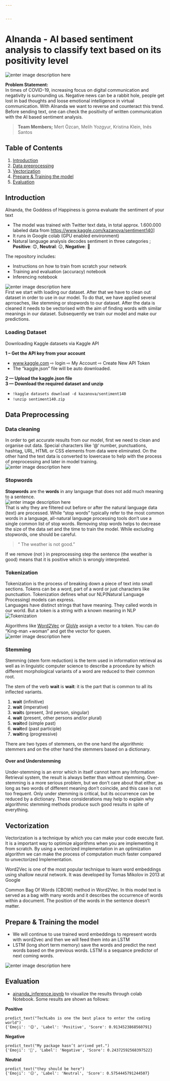 ```yaml
---


---
```


<h1 id="ainanda---ai-based-sentiment-analysis-to-classify-text-based-on-its-positivity-level">AInanda - AI based sentiment analysis to classify text based on its positivity level</h1>
<p><img src="https://s18.directupload.net/images/210418/b3ns2zgo.png" alt="enter image description here"></p>
<p><strong>Problem Statement:</strong><br>
In times of COVID-19, increasing focus on digital communication and negativity is surrounding us. Negative news can be a rabbit hole, people get lost in bad thoughts and loose emotional intelligence in virtual communication. With AInanda we want to reverse and counteract this trend. Before sending text, one can check the positivity of written communication with the AI based sentiment analysis.</p>
<blockquote>
<p><strong>Team Members;</strong> Mert Özcan, Melih Yozgyur, Kristina Klein, Inês Santos</p>
</blockquote>
<h2 id="table-of-contents">Table of Contents</h2>
<ol>
<li><a href="#introduction">Introduction</a></li>
<li><a href="#data-preprocessing">Data preprocessing</a></li>
<li><a href="#vectorization">Vectorization</a></li>
<li><a href="#prepare-&amp;-training-the-model">Prepare &amp; Training the model</a></li>
<li><a href="#evaluation">Evaluation</a></li>
</ol>
<h2 id="introduction">Introduction</h2>
<p>AInanda, the Goddess of Happiness is gonna evaluate the sentiment of your text</p>
<ul>
<li>The model was trained with Twitter text data, in total approx. 1.600.000  labeled data from <a href="https://www.kaggle.com/kazanova/sentiment140">https://www.kaggle.com/kazanova/sentiment140</a>]</li>
<li>It runs in Google colab (GPU enabled environment)</li>
<li>Natural language analysis decodes sentiment in three categories ;   <strong>Positive</strong>: 😊, <strong>Neutral</strong>: 😐, <strong>Negative</strong>: 🙁</li>
</ul>
<p>The repository includes:</p>
<ul>
<li>Instructions on how to train from scratch your network</li>
<li>Training and evaluation (accuracy) notebook</li>
<li>Inferencing notebook</li>
</ul>
<p><img src="https://s18.directupload.net/images/210331/ccluj8jc.png" alt="enter image description here"><br>
First we start with loading our dataset. After that we have to clean out dataset in order to use in our model. To do that, we have applied several aprroaches, like stemming or stopwords to our dataset. After the data is cleaned it needs to be vectorised with the aim of finding  words with similar meanings in our dataset. Subsequently we train our model and make our predictions.</p>
<h3 id="loading-dataset">Loading Dataset</h3>
<p>Downloading Kaggle datasets via Kaggle API</p>
<p><strong>1 – Get the API key from your account</strong></p>
<ul>
<li><a href="http://www.kaggle.com">www.kaggle.com</a> ⇨ login ⇨ My Account ⇨ Create New API Token</li>
<li>The “kaggle.json” file will be auto downloaded.</li>
</ul>
<p><strong>2 — Upload the kaggle.json file</strong><br>
<strong>3 — Download the required dataset and unzip</strong></p>
<ul>
<li><code>!kaggle datasets download -d kazanova/sentiment140</code></li>
<li><code>!unzip sentiment140.zip</code></li>
</ul>
<h2 id="data-preprocessing">Data Preprocessing</h2>
<h3 id="data-cleaning">Data cleaning</h3>
<p>In order to get accurate results from our model, first we need to clean and organise out data. Special characters like ‘@‘ number, punctuations, hashtag, URL, HTML or CSS elements from data were eliminated. On the other hand the text data is converted to lowercase to help with the process of preprocessing and later in model training.<br>
<img src="https://analyticsindiamag.com/wp-content/uploads/2020/09/Data-Cleaner.png" alt="enter image description here"></p>
<h3 id="stopwords">Stopwords</h3>
<p><strong>Stopwords</strong> are the <strong>words</strong> in any language that does not add much meaning to a sentence.<br>
<img src="https://media.geeksforgeeks.org/wp-content/cdn-uploads/Stop-word-removal-using-NLTK.png" alt="enter image description here"><br>
That is why they are filtered out before or after the natural language data (text) are processed. While “stop words” typically refer to the most common words in a language, all-natural language processing tools don’t use a single common list of stop words. Removing stop words helps to decrease the size of the data set and the time to train the model. While excluding stopwords, one should be careful.</p>
<blockquote>
<p>“ The weather is not good.”</p>
</blockquote>
<p>If we remove (not ) in preprocessing step the sentence (the weather is good) means that it is positive which is wrongly interpreted.</p>
<blockquote></blockquote>
<h3 id="tokenization">Tokenization</h3>
<p>Tokenization is the process of breaking down a piece of text into small sections. Tokens can be a word, part of a word or just characters like punctuation. Tokenization defines what our NLP(Natural Language Processing) models can express.<br>
Languages have distinct strings that have meaning. They called words in our world. But a token is a string with a known meaning in NLP<br>
<img src="https://s20.directupload.net/images/210331/5zi8emri.png" alt="Tokenization"></p>
<p>Algorithms like <a href="https://en.wikipedia.org/wiki/Word2vec">Word2Vec</a> or <a href="https://nlp.stanford.edu/projects/glove/">GloVe</a> assign a vector to a token. You can do “King-man +woman” and get the vector for queen.<br>
<img src="https://www.machinelearningplus.com/wp-content/uploads/2021/02/vector.png" alt="enter image description here"></p>
<h3 id="stemming">Stemming</h3>
<p>Stemming (stem form reduction) is the term used in information retrieval as well as in linguistic computer science to describe a procedure by which different morphological variants of a word are reduced to their common root.</p>
<p>The stem of the  verb  <strong>wait</strong>  is  <strong>wait</strong>: it is the part that is common to all its inflected variants.</p>
<ol>
<li><strong>wait</strong>  (infinitive)</li>
<li><strong>wait</strong>  (imperative)</li>
<li><strong>wait</strong>s (present, 3rd person, singular)</li>
<li><strong>wait</strong>  (present, other persons and/or plural)</li>
<li><strong>wait</strong>ed (simple past)</li>
<li><strong>wait</strong>ed (past participle)</li>
<li><strong>wait</strong>ing (progressive)</li>
</ol>
<p>There are two types of stemmers, on the one hand the algorithmic stemmers and on the other hand the stemmers based on a dictionary.</p>
<h4 id="over-and-understemming">Over and Understemming</h4>
<p>Under-stemming is an error which in itself cannot harm any Information Retrieval system, the result is always better than without stemming. Over-stemming is a more serious problem, but we don’t care about that either, as long as two words of different meaning don’t coincide, and this case is not too frequent. Only under stemming is critical, but its occurrence can be reduced by a dictionary. These considerations may help to explain why algorithmic stemming methods produce such good results in spite of everything.</p>
<h2 id="vectorization">Vectorization</h2>
<p>Vectorization is a technique by  which you can make your code execute fast. It is a important way to optimize algorithms when you are implementing it from scratch. By using a vectorized implementation in an optimization algorithm we can make the process of computation much faster compared to unvectorized Implementation.</p>
<p>Word2Vec is one of the most popular technique to learn word embeddings using shallow neural network. It was developed by Tomas Mikolov in 2013 at Google</p>
<p>Common Bag Of Words (CBOW) method in Word2Vec. In this model text is served as a bag with many words and it describes the occurrence of words within a document. The position of the words in the sentence doesn’t matter.</p>
<h2 id="prepare--training-the-model">Prepare &amp; Training the model</h2>
<ul>
<li>We will continue to use trained word embeddings to represent words with word2vec and then we will feed them into an LSTM</li>
<li>LSTM (long short term memory) save the words and predict the next words based on the previous words. LSTM is a sequance predictor of next coming words.</li>
</ul>
<p><img src="https://s16.directupload.net/images/210331/aeyjswlq.png" alt="enter image description here"></p>
<h2 id="evaluation">Evaluation</h2>
<ul>
<li><a href="https://github.com/magicmercedes/ainanda-text-sentiment-analysis/blob/main/ainanda_inference.ipynb">ainanda_inference.ipynb</a> to visualize the results through colab Notebook. Some results are shown as follows:</li>
</ul>
<p><strong>Positive</strong></p>
<pre><code>predict_text("TechLabs is one the best place to enter the coding world")
{'Emoji': '😊', 'Label': 'Positive', 'Score': 0.9134523868560791}
</code></pre>
<p><strong>Negative</strong></p>
<pre><code>predict_text("My package hasn’t arrived yet.")
{'Emoji': '🙁', 'Label': 'Negative', 'Score': 0.24372592568397522}
</code></pre>
<p><strong>Neutral</strong></p>
<pre><code>predict_text("they should be here")
{'Emoji': '😐', 'Label': 'Neutral', 'Score': 0.5754445791244507}
</code></pre>

